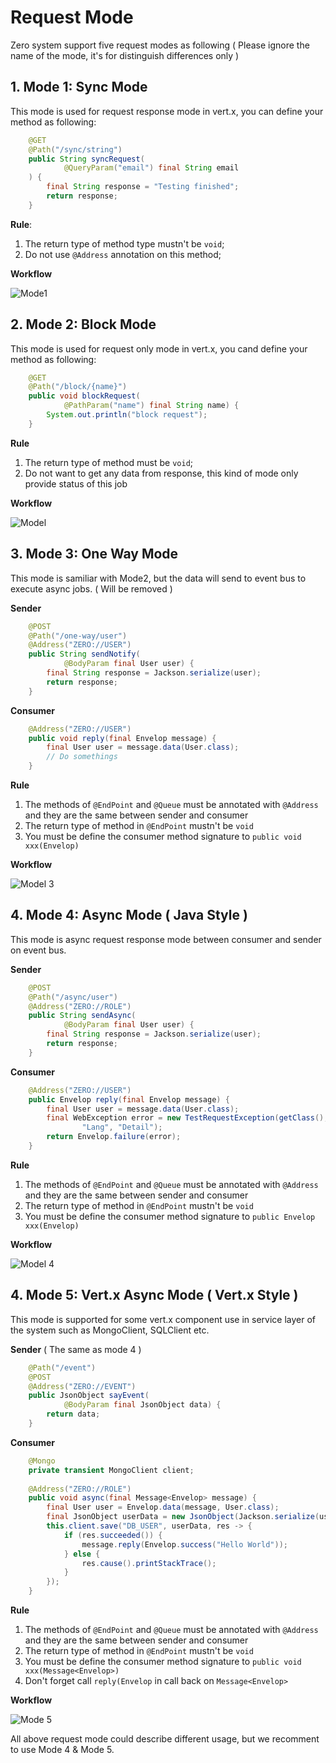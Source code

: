 # Request Mode

Zero system support five request modes as following ( Please ignore the name of the mode, it's for distinguish
differences only )

## 1. Mode 1: Sync Mode

This mode is used for request response mode in vert.x, you can define your method as following:

```java
    @GET
    @Path("/sync/string")
    public String syncRequest(
            @QueryParam("email") final String email
    ) {
        final String response = "Testing finished";
        return response;
    }
```

**Rule**:

1. The return type of method type mustn't be `void`;
2. Do not use `@Address` annotation on this method;

**Workflow**

![Mode1](image/request-mode1.png)

## 2. Mode 2: Block Mode

This mode is used for request only mode in vert.x, you cand define your method as following:

```java
    @GET
    @Path("/block/{name}")
    public void blockRequest(
            @PathParam("name") final String name) {
        System.out.println("block request");
    }
```

**Rule**

1. The return type of method must be `void`;
2. Do not want to get any data from response, this kind of mode only provide status of this job

**Workflow**

![Model](image/request-mode2.png)

## 3. Mode 3: One Way Mode

This mode is samiliar with Mode2, but the data will send to event bus to execute async jobs. ( Will be removed )

**Sender**

```java
    @POST
    @Path("/one-way/user")
    @Address("ZERO://USER")
    public String sendNotify(
            @BodyParam final User user) {
        final String response = Jackson.serialize(user);
        return response;
    }
```

**Consumer**

```java
    @Address("ZERO://USER")
    public void reply(final Envelop message) {
        final User user = message.data(User.class);
        // Do somethings
    }
```

**Rule**

1. The methods of `@EndPoint` and `@Queue` must be annotated with `@Address` and they are the same between sender and
   consumer
2. The return type of method in `@EndPoint` mustn't be `void`
3. You must be define the consumer method signature to `public void xxx(Envelop)`

**Workflow**

![Model 3](image/request-mode3.png)

## 4. Mode 4: Async Mode ( Java Style )

This mode is async request response mode between consumer and sender on event bus.

**Sender**

```java
    @POST
    @Path("/async/user")
    @Address("ZERO://ROLE")
    public String sendAsync(
            @BodyParam final User user) {
        final String response = Jackson.serialize(user);
        return response;
    }
```

**Consumer**

```java
    @Address("ZERO://USER")
    public Envelop reply(final Envelop message) {
        final User user = message.data(User.class);
        final WebException error = new TestRequestException(getClass(),
                "Lang", "Detail");
        return Envelop.failure(error);
    }
```

**Rule**

1. The methods of `@EndPoint` and `@Queue` must be annotated with `@Address` and they are the same between sender and
   consumer
2. The return type of method in `@EndPoint` mustn't be `void`
3. You must be define the consumer method signature to `public Envelop xxx(Envelop)`

**Workflow**

![Model 4](image/request-mode4.png)

## 4. Mode 5: Vert.x Async Mode ( Vert.x Style )

This mode is supported for some vert.x component use in service layer of the system such as MongoClient, SQLClient etc.

**Sender** ( The same as mode 4 )

```java
    @Path("/event")
    @POST
    @Address("ZERO://EVENT")
    public JsonObject sayEvent(
            @BodyParam final JsonObject data) {
        return data;
    }
```

**Consumer**

```java
    @Mongo
    private transient MongoClient client;
    
    @Address("ZERO://ROLE")
    public void async(final Message<Envelop> message) {
        final User user = Envelop.data(message, User.class);
        final JsonObject userData = new JsonObject(Jackson.serialize(user));
        this.client.save("DB_USER", userData, res -> {
            if (res.succeeded()) {
                message.reply(Envelop.success("Hello World"));
            } else {
                res.cause().printStackTrace();
            }
        });
    }
```

**Rule**

1. The methods of `@EndPoint` and `@Queue` must be annotated with `@Address` and they are the same between sender and
   consumer
2. The return type of method in `@EndPoint` mustn't be `void`
3. You must be define the consumer method signature to `public void xxx(Message<Envelop>)`
4. Don't forget call `reply(Envelop` in call back on `Message<Envelop>`

**Workflow**

![Mode 5](image/request-mode5.png)

All above request mode could describe different usage, but we recomment to use Mode 4 & Mode 5. 